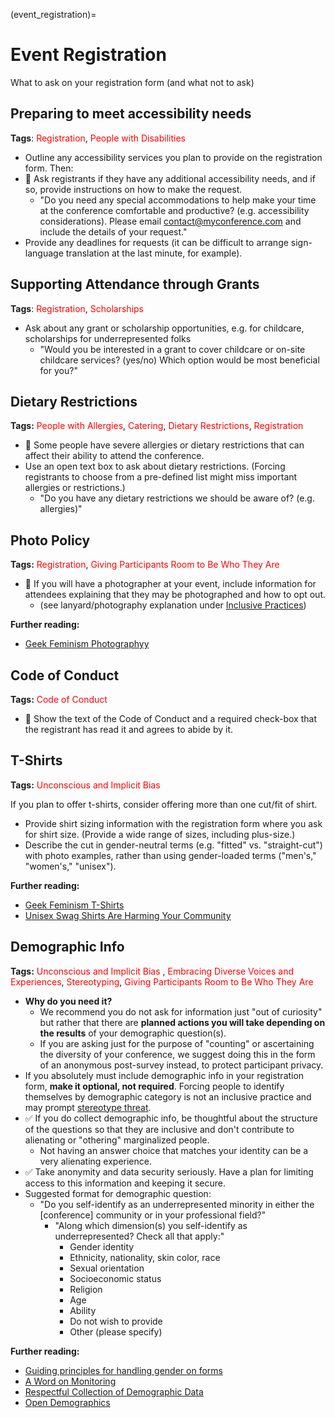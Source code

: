 (event_registration)=
# Event Registration

What to ask on your registration form (and what not to ask)

## Preparing to meet accessibility needs

**Tags**: <span style="color:red"> Registration</span>, <span style="color:red">People with Disabilities</span> 

- Outline any accessibility services you plan to provide on the registration form. Then:
- 🍎 Ask registrants if they have any additional accessibility needs, and if so, provide instructions on how to make the request.
  - &quot;Do you need any special accommodations to help make your time at the conference comfortable and productive? (e.g. accessibility considerations). Please email [contact@myconference.com](mailto:contact@myconference.com) and include the details of your request.&quot;
- Provide any deadlines for requests (it can be difficult to arrange sign-language translation at the last minute, for example).

## Supporting Attendance through Grants

**Tags**: <span style="color:red"> Registration</span>, <span style="color:red"> Scholarships</span>

- Ask about any grant or scholarship opportunities, e.g. for childcare, scholarships for underrepresented folks
  - &quot;Would you be interested in a grant to cover childcare or on-site childcare services? (yes/no) Which option would be most beneficial for you?&quot;

## Dietary Restrictions
**Tags:** <span style="color:red"> People with Allergies</span>, <span style="color:red"> Catering</span>, <span style="color:red"> Dietary Restrictions</span>, <span style="color:red"> Registration</span>

- 🍎 Some people have severe allergies or dietary restrictions that can affect their ability to attend the conference.
- Use an open text box to ask about dietary restrictions. (Forcing registrants to choose from a pre-defined list might miss important allergies or restrictions.)
  - &quot;Do you have any dietary restrictions we should be aware of? (e.g. allergies)&quot;

## Photo Policy

**Tags:** <span style="color:red"> Registration</span>, <span style="color:red"> Giving Participants Room to Be Who They Are</span>

- 🍎 If you will have a photographer at your event, include information for attendees explaining that they may be photographed and how to opt out.
  - (see lanyard/photography explanation under [Inclusive Practices](11_inclusive_practices_during_checkin.md))


**Further reading:**

- [Geek Feminism Photographyy](http://geekfeminism.wikia.com/wiki/Photography)

## Code of Conduct
**Tags:** <span style="color:red"> Code of Conduct </span>

- 🍎 Show the text of the Code of Conduct and a required check-box that the registrant has read it and agrees to abide by it.

## T-Shirts

**Tags:** <span style="color:red"> Unconscious and Implicit Bias </span>

If you plan to offer t-shirts, consider offering more than one cut/fit of shirt.
- Provide shirt sizing information with the registration form where you ask for shirt size. (Provide a wide range of sizes, including plus-size.)
- Describe the cut in gender-neutral terms (e.g. &quot;fitted&quot; vs. &quot;straight-cut&quot;) with photo examples, rather than using gender-loaded terms (&quot;men&#39;s,&quot; &quot;women&#39;s,&quot; &quot;unisex&quot;).

**Further reading:**

- [Geek Feminism T-Shirts](http://geekfeminism.wikia.com/wiki/T-shirts)
- [Unisex Swag Shirts Are Harming Your Community](http://cczona.com/unisex-swag-shirts-are-harming-your-community/)

## Demographic Info

**Tags:** <span style="color:red"> Unconscious and Implicit Bias </span>, <span style="color:red"> Embracing Diverse Voices and Experiences</span>, <span style="color:red"> Stereotyping</span>, <span style="color:red"> Giving Participants Room to Be Who They Are </span>

- **Why do you need it?**
  - We recommend you do not ask for information just &quot;out of curiosity&quot; but rather that there are **planned actions you will take depending on the results** of your demographic question(s).
  - If you are asking just for the purpose of &quot;counting&quot; or ascertaining the diversity of your conference, we suggest doing this in the form of an anonymous post-survey instead, to protect participant privacy.
- If you absolutely must include demographic info in your registration form, **make it optional, not required**. Forcing people to identify themselves by demographic category is not an inclusive practice and may prompt [stereotype threat](https://en.wikipedia.org/wiki/Stereotype_threat).
- ✅ If you do collect demographic info, be thoughtful about the structure of the questions so that they are inclusive and don&#39;t contribute to alienating or &quot;othering&quot; marginalized people.
  - Not having an answer choice that matches your identity can be a very alienating experience.
- ✅ Take anonymity and data security seriously. Have a plan for limiting access to this information and keeping it secure.
- Suggested format for demographic question:
  - &quot;Do you self-identify as an underrepresented minority in either the [conference] community or in your professional field?&quot;
    - &quot;Along which dimension(s) you self-identify as underrepresented? Check all that apply:&quot;
         - Gender identity
         - Ethnicity, nationality, skin color, race
         - Sexual orientation
         - Socioeconomic status
         - Religion
         - Age
         - Ability
         - Do not wish to provide
         - Other (please specify)
         
**Further reading:**

- [Guiding principles for handling gender on forms](http://43epnd.axshare.com/gender.html)
- [A Word on Monitoring](https://www.cheryl-morgan.com/?p=24245)
- [Respectful Collection of Demographic Data](https://medium.com/@anna.sarai.rosenberg/respectful-collection-of-demographic-data-56de9fcb80e2)
- [Open Demographics](https://github.com/drnikki/open-demographics/tree/master/docs/_sources/questions)

